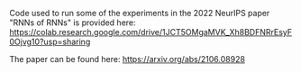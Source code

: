 Code used to run some of the experiments in the 2022 NeurIPS paper "RNNs of RNNs" is provided here: https://colab.research.google.com/drive/1JCT5OMgaMVK_Xh8BDFNRrEsyF0Ojvg10?usp=sharing

The paper can be found here: https://arxiv.org/abs/2106.08928
